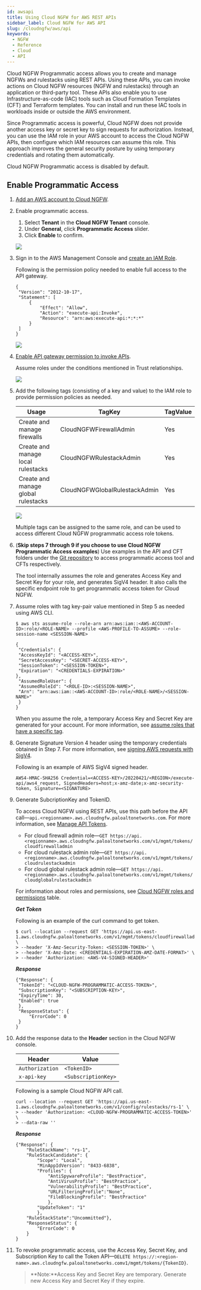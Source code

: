 ```yaml
---
id: awsapi
title: Using Cloud NGFW for AWS REST APIs
sidebar_label: Cloud NGFW for AWS API
slug: /cloudngfw/aws/api
keywords:
  - NGFW
  - Reference
  - Cloud
  - API
---
```


Cloud NGFW Programmatic access allows you to create and manage NGFWs and rulestacks using REST
APIs. Using these APIs, you can invoke actions on Cloud NGFW resources (NGFW and rulestacks)
through an application or third-party tool. These APIs also enable you to use Infrastructure-as-code (IAC)
tools such as Cloud Formation Templates (CFT) and Terraform templates. You can install and run these
IAC tools in workloads inside or outside the AWS environment.

Since Programmatic access is powerful, Cloud NGFW does not provide another access key or secret key
to sign requests for authorization. Instead, you can use the IAM role in your AWS account to access the
Cloud NGFW APIs, then configure which IAM resources can assume this role. This approach improves
the general security posture by using temporary credentials and rotating them automatically.

Cloud NGFW Programmatic access is disabled by default.

## Enable Programmatic Access

1. [Add an AWS account to Cloud NGFW](https://docs.paloaltonetworks.com/cloud-ngfw/aws/cloud-ngfw-on-aws/getting-started-with-cloud-ngfw-for-aws/onboard-an-account).

2. Enable programmatic access.

   1. Select **Tenant** in the **Cloud NGFW Tenant** console.
   2. Under **General**, click **Programmatic Access** slider.
   3. Click **Enable** to confirm.

   ![](/cloudngfw/img/enable-programmatic-access.png)

3. Sign in to the AWS Management Console and [create an IAM Role](https://docs.aws.amazon.com/IAM/latest/UserGuide/id_roles_create_for-user.html).

   Following is the permission policy needed to enable full access to the API gateway.

   ```
   {
   	"Version": "2012-10-17",
   	"Statement": [
   		{
   			"Effect": "Allow",
   			"Action": "execute-api:Invoke",
   			"Resource": "arn:aws:execute-api:*:*:*"
   		}
   	]
   }
   ```

   ![](/cloudngfw/img/iam-role-permission.png)

4. [Enable API gateway permission to invoke APIs](https://docs.aws.amazon.com/apigateway/latest/developerguide/permissions.html).

   Assume roles under the conditions mentioned in Trust relationships.

   ![](/cloudngfw/img/iam-role-trust-relationship.png)

5. Add the following tags (consisting of a key and value) to the IAM role to provide permission policies as needed.

   | Usage                               | TagKey                        | TagValue |
   | ----------------------------------- | ----------------------------- | -------- |
   | Create and manage firewalls         | CloudNGFWFirewallAdmin        | Yes      |
   | Create and manage local rulestacks  | CloudNGFWRulestackAdmin       | Yes      |
   | Create and manage global rulestacks | CloudNGFWGlobalRulestackAdmin | Yes      |

   ![](/cloudngfw/img/iam-role-tags.png)

   Multiple tags can be assigned to the same role, and can be used to access different Cloud NGFW programmatic access role tokens.

6. (**Skip steps 7 through 9 if you choose to use Cloud NGFW Programmatic Access examples**) Use examples in the API and CFT folders under the [Git repository](https://github.com/PaloAltoNetworks/CloudNGFW-AWS-Examples) to access programmatic access tool and CFTs respectively.

   The tool internally assumes the role and generates Access Key and Secret Key for your role, and generates SigV4 header. It also calls the specific endpoint role to get programmatic access token for Cloud NGFW.

7. Assume roles with tag key-pair value mentioned in Step 5 as needed using AWS CLI.

   ```
   $ aws sts assume-role --role-arn arn:aws:iam::<AWS-ACCOUNT-ID>:role/<ROLE-NAME> --profile <AWS-PROFILE-TO-ASSUME> --role-session-name <SESSION-NAME>

   {
    "Credentials": {
    "AccessKeyId": "<ACCESS-KEY>",
    "SecretAccessKey": "<SECRET-ACCESS-KEY>",
    "SessionToken": "<SESSION-TOKEN>",
    "Expiration": "<CREDENTIALS-EXPIRATION>"
   },
    "AssumedRoleUser": {
    "AssumedRoleId": "<ROLE-ID>:<SESSION-NAME>",
    "Arn": "arn:aws:iam::<AWS-ACCOUNT-ID>:role/<ROLE-NAME>/<SESSION-NAME>"
    }
   }

   ```

   When you assume the role, a temporary Access Key and Secret Key are generated for your account. For more information, see [assume roles that have a specific tag](https://docs.aws.amazon.com/IAM/latest/UserGuide/reference_policies_examples_iam-assume-tagged-role.html).

8. Generate Signature Version 4 header using the temporary credentials obtained in Step 7. For more information, see [signing AWS requests with SigV4](https://docs.aws.amazon.com/general/latest/gr/sigv4_signing.html).

   Following is an example of AWS SigV4 signed header.

   ```
   AWS4-HMAC-SHA256 Credential=<ACCESS-KEY>/20220421/<REGION>/execute-api/aws4_request, SignedHeaders=host;x-amz-date;x-amz-security-token, Signature=<SIGNATURE>
   ```

9. Generate SubcriptionKey and TokenID.

   To access Cloud NGFW using REST APIs, use this path before the API call—`api.<regionname>.aws.cloudngfw.paloaltonetworks.com`. For more information, see [Manage API Tokens](/cloudngfw/api/aws/manage-api-tokens).

   - For cloud firewall admin role—`GET https://api.<regionname>.aws.cloudngfw.paloaltonetworks.com/v1/mgmt/tokens/cloudfirewalladmin`
   - For cloud rulestack admin role—`GET https://api.<regionname>.aws.cloudngfw.paloaltonetworks.com/v1/mgmt/tokens/cloudrulestackadmin`
   - For cloud global rulestack admin role—`GET https://api.<regionname>.aws.cloudngfw.paloaltonetworks.com/v1/mgmt/tokens/cloudglobalrulestackadmin`

   For information about roles and permissions, see [Cloud NGFW roles and permissions](https://docs.paloaltonetworks.com/cloud-ngfw/aws/cloud-ngfw-on-aws/getting-started-with-cloud-ngfw-for-aws/invite-users) table.

   **_Get Token_**

   Following is an example of the curl command to get token.

   ```
   $ curl --location --request GET 'https://api.us-east-1.aws.cloudngfw.paloaltonetworks.com/v1/mgmt/tokens/cloudfirewalladmin' \
   > --header 'X-Amz-Security-Token: <SESSION-TOKEN>' \
   > --header 'X-Amz-Date: <CREDENTIALS-EXPIRATION-AMZ-DATE-FORMAT>' \
   > --header 'Authorization: <AWS-V4-SIGNED-HEADER>'
   ```

   **_Response_**

   ```
   {"Response": {
   	"TokenId": "<CLOUD-NGFW-PROGRAMMATIC-ACCESS-TOKEN>",
   	"SubscriptionKey": "<SUBSCRIPTION-KEY>",
   	"ExpiryTime": 30,
   	"Enabled": true
   	},
   	"ResponseStatus": {
   		"ErrorCode": 0
   	}
   }
   ```

10. Add the response data to the **Header** section in the Cloud NGFW console.

    | Header          | Value               |
    | --------------- | ------------------- |
    | `Authorization` | `<TokenID>`         |
    | `x-api-key`     | `<SubscriptionKey>` |

    Following is a sample Cloud NGFW API call.

    ```
    curl --location --request GET 'https://api.us-east-1.aws.cloudngfw.paloaltonetworks.com/v1/config/rulestacks/rs-1' \
    > --header 'Authorization: <CLOUD-NGFW-PROGRAMMATIC-ACCESS-TOKEN>' \
    > --data-raw ''
    ```

    **_Response_**

    ```
    {"Response": {
    	"RuleStackName": "rs-1",
    	"RuleStackCandidate": {
    		"Scope": "Local",
    		"MinAppIdVersion": "8433-6838",
    		"Profiles": {
    			"AntiSpywareProfile": "BestPractice",
    			"AntiVirusProfile": "BestPractice",
    			"VulnerabilityProfile": "BestPractice",
    			"URLFilteringProfile":"None",
    			"FileBlockingProfile": "BestPractice"
    			},
    		"UpdateToken": "1"
    		},
    	"RuleStackState":"Uncommitted"},
    	"ResponseStatus": {
    		"ErrorCode": 0
    	}
    }
    ```

11. To revoke programmatic access, use the Access Key, Secret Key, and Subscription Key to call the Token API—`DELETE https://:<region-name>.aws.cloudngfw.paloaltonetworks.comv1/mgmt/tokens/{TokenID}`.

    > **Note:**Access Key and Secret Key are temporary. Generate new Access Key and Secret Key if they expire.
